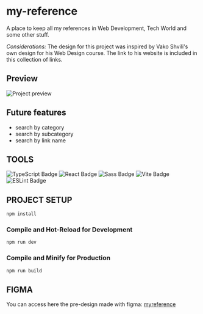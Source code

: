 # my-reference

A place to keep all my references in Web Development, Tech World and some other stuff.

_Considerations:_ The design for this project was inspired by Vako Shvili's own design for his Web Design course. The link to his website is included in this collection of links.

## Preview

![Project preview](https://github.com/lauravivan/my-reference/assets/64754203/b3d6a488-8113-49c2-bb6d-645479cdcaa7)

## Future features

- search by category
- search by subcategory
- search by link name

## TOOLS

![TypeScript Badge](https://img.shields.io/badge/TypeScript-3178C6?logo=typescript&logoColor=fff&style=for-the-badge)
![React Badge](https://img.shields.io/badge/React-61DAFB?logo=react&logoColor=000&style=for-the-badge)
![Sass Badge](https://img.shields.io/badge/Sass-C69?logo=sass&logoColor=fff&style=for-the-badge)
![Vite Badge](https://img.shields.io/badge/Vite-646CFF?logo=vite&logoColor=fff&style=for-the-badge)
![ESLint Badge](https://img.shields.io/badge/ESLint-4B32C3?logo=eslint&logoColor=fff&style=for-the-badge)

## PROJECT SETUP

```sh
npm install
```

### Compile and Hot-Reload for Development

```sh
npm run dev
```

### Compile and Minify for Production

```sh
npm run build
```

## FIGMA

You can access here the pre-design made with figma: [myreference](https://www.figma.com/design/Zml2k85nY9ijywvu32HD17/MY-LIB?node-id=0-1&t=rabwMn86ndftoeu8-1)
